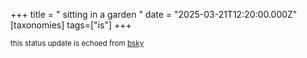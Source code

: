 +++
title = " sitting in a garden "
date = "2025-03-21T12:20:00.000Z"
[taxonomies]
tags=["is"]
+++

<small>this status update is echoed from [bsky](https://bsky.app/profile/nonmodernist-is.bsky.social/post/3lkvpwnesz42c)</small>